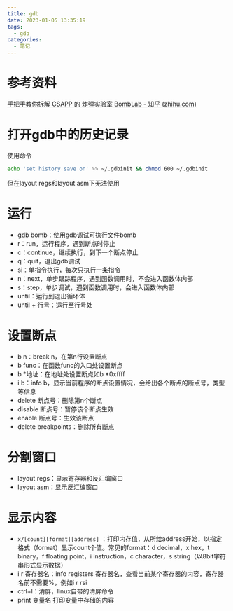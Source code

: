 ```yaml
---
title: gdb
date: 2023-01-05 13:35:19
tags:
  - gdb
categories:
  - 笔记
---
```


# 参考资料

[手把手教你拆解 CSAPP 的 炸弹实验室 BombLab - 知乎 (zhihu.com)](https://zhuanlan.zhihu.com/p/451623574)

# 打开gdb中的历史记录

使用命令

```bash
echo 'set history save on' >> ~/.gdbinit && chmod 600 ~/.gdbinit
```

但在layout regs和layout asm下无法使用

# 运行

- gdb bomb：使用gdb调试可执行文件bomb
- r：run，运行程序，遇到断点时停止
- c：continue，继续执行，到下一个断点停止
- q：quit，退出gdb调试
- si：单指令执行，每次只执行一条指令
- n：next，单步跟踪程序，遇到函数调用时，不会进入函数体内部
- s：step，单步调试，遇到函数调用时，会进入函数体内部
- until：运行到退出循环体
- until + 行号：运行至行号处

# 设置断点

- b n：break n，在第n行设置断点
- b func：在函数func的入口处设置断点
- b *地址：在地址处设置断点如b *0xffff
- i b：info b，显示当前程序的断点设置情况，会给出各个断点的断点号，类型等信息
- delete 断点号：删除第n个断点
- disable 断点号：暂停该个断点生效
- enable 断点号：生效该断点
- delete breakpoints：删除所有断点

# 分割窗口

- layout regs：显示寄存器和反汇编窗口
- layout asm：显示反汇编窗口

# 显示内容

- `x/[count][format][address]` ：打印内存值，从所给address开始，以指定格式（format）显示count个值。常见的format：d decimal，x hex，t binary，f floating point，i instruction，c character，s string（以8bit字符串形式显示数据）
- i r 寄存器名：info registers 寄存器名，查看当前某个寄存器的内容，寄存器名前不需要%，例如i r rsi
- ctrl+l：清屏，linux自带的清屏命令
- print 变量名 打印变量中存储的内容